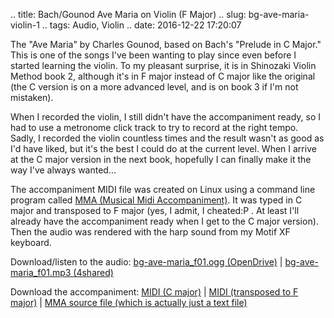 .. title: Bach/Gounod Ave Maria on Violin (F Major)
.. slug: bg-ave-maria-violin-1
.. tags: Audio, Violin
.. date: 2016-12-22 17:20:07

The "Ave Maria" by Charles Gounod, based on Bach's "Prelude in C Major." This is one of the songs I've been wanting to play since even before I started learning the violin. To my pleasant surprise, it is in Shinozaki Violin Method book 2, although it's in F major instead of C major like the original (the C version is on a more advanced level, and is on book 3 if I'm not mistaken).

When I recorded the violin, I still didn't have the accompaniment ready, so I had to use a metronome click track to try to record at the right tempo. Sadly, I recorded the violin countless times and the result wasn't as good as I'd have liked, but it's the best I could do at the current level. When I arrive at the C major version in the next book, hopefully I can finally make it the way I've always wanted...

The accompaniment MIDI file was created on Linux using a command line program called [MMA (Musical Midi Accompaniment)][mmahp]. It was typed in C major and transposed to F major (yes, I admit, I cheated:P . At least I'll already have the accompaniment ready when I get to the C major version). Then the audio was rendered with the harp sound from my Motif XF keyboard.

Download/listen to the audio: [bg-ave-maria_f01.ogg (OpenDrive)][avemaria_audio_od] | [bg-ave-maria_f01.mp3 (4shared)][avemaria_audio_4s]

Download the accompaniment: [MIDI (C major)][avemaria_midi_c] | [MIDI (transposed to F major)][avemaria_midi_f] | [MMA source file (which is actually just a text file)][avemaria_mma]

[mmahp]: http://www.mellowood.ca/mma/
[avemaria_audio_od]: https://od.lk/d/117938117_sWISc/bg-ave-maria_f01.ogg
[avemaria_audio_4s]: http://www.4shared.com/mp3/JbcR6_qhba/bg-ave-maria_f01.html
[avemaria_mma]: https://od.lk/s/117938125_aQyzC/ave-maria_acc.mma
[avemaria_midi_c]: https://od.lk/d/117938124_8ttUI/ave-maria_acc_c.mid
[avemaria_midi_f]: https://od.lk/d/117938123_SRvcP/ave-maria_acc_f.mid
